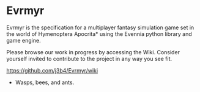 # Evrmyr
Evrmyr is the specification for a multiplayer fantasy simulation game set in the world of Hymenoptera Apocrita* using the Evennia python library and game engine. 

Please browse our work in progress by accessing the Wiki. Consider yourself invited to contribute to the project in any way you see fit.

https://github.com/j3b4/Evrmyr/wiki

* Wasps, bees, and ants.
